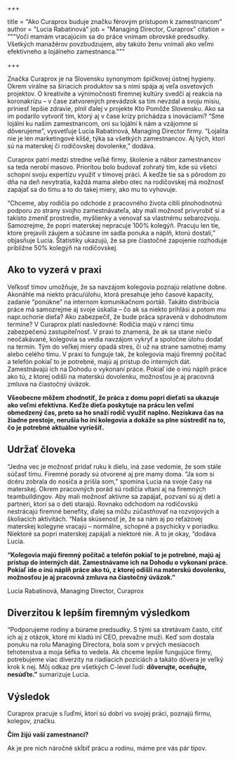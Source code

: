 +++

title = "Ako Curaprox buduje značku férovým prístupom k zamestnancom"
author = "Lucia Rabatinová"
job = "Managing Director, Curaprox"
citation = """Voči mamám vracajúcim sa do práce vnímam obrovské predsudky. 
Všetkých manažérov povzbudzujem, aby takúto ženu vnímali ako veľmi efektívneho a lojálneho zamestnanca."""

+++

Značka Curaprox je na Slovensku synonymom špičkovej ústnej hygieny. Okrem virálne sa šíriacich produktov sa s nimi spája aj veľa osvetových projektov. O kreativite a výnimočnosti firemnej kultúry svedčí aj reakcia na koronakrízu – v čase zatvorených prevádzok sa tím nevzdal a svoju misiu, priniesť lepšie zdravie, plnil ďalej v projekte Kto Pomôže Slovensku. Ako sa im podarilo vytvoriť tím, ktorý aj v čase krízy prichádza s inováciami? “Sme lojálni ku našim zamestnancom, oni su lojálni k nám a vzájomne si dôverujeme”, vysvetľuje Lucia Rabatinová, Managing Director firmy.  “Lojalita nie je len marketingové klišé, týka sa všetkých zamestnancov. Aj tých, ktorí sú na materskej či rodičovskej dovolenke,” dodáva.

Curaprox patrí medzi stredne veľké firmy, školenie a nábor zamestnancov sa teda nerobí masovo. Prioritou bolo budovať zohratý tím, kde sú všetci schopní svoju expertízu využiť v tímovej práci. A keďže tie sa s pôrodom zo dňa na deň nevytratia, každá mama alebo otec na rodičovskej má možnosť zapájať sa do tímu a to do takej miery, ako mu to vyhovuje.

“Chceme, aby rodičia po odchode z pracovného života cítili plnohodnotnú podporu zo strany svojho zamestnávateľa, aby mali možnosť privyrobiť si a takisto zmeniť prostredie, myšlienky a venovať sa vlastnému sebarozvoju. Samozrejme, že popri materskej nepracuje 100% kolegýň. Pracuju len tie, ktore prejavili záujem a súčasne im sadla ponuka a náplň, ktorú dostali,” objasňuje Lucia. Štatistiky ukazujú, že sa pre čiastočné zapojenie rozhoduje približne 50% kolegýň na rodičovskej.

## Ako to vyzerá v praxi

Veľkosť tímov umožňuje, že sa navzájom kolegovia poznajú relatívne dobre. Akonáhle má niekto prácu/úlohu, ktorá presahuje jeho časové kapacity, zadanie “ponúkne” na internom komunikačnom portáli. Takáto distribúcia práce má samozrejme aj svoje úskalia – čo ak sa niekto prihlási a potom mu napr.ochorie dieťa? Ako zabezpečiť, že bude práca spravená v dohodnutom termíne?
V Curaprox platí nasledovné: Rodičia majú v rámci tímu zabezpečenú zastupiteľnosť. V praxi to znamená, že ak sa stane niečo neočakávané, kolegovia sa vedia navzájom vykryť a spoločne úlohu dodať na termín. Tým do veľkej miery opadá stres, či už na strane samotnej mamy alebo celého tímu. V praxi to funguje tak, že kolegovia majú firemný počítač a telefón pokiaľ to je potrebné, majú aj prístup do interných dát. Zamestnávajú ich na Dohodu o vykonaní práce. Pokiaľ ide o inú náplň práce ako tú, z ktorej odišli na materskú dovolenku, možnosťou je aj pracovná zmluva na čiastočný úväzok.

**Všeobecne môžem zhodnotiť, že práca z domu popri dieťati sa ukazuje ako veľmi efektívna. Keďže dieťa poskytuje na prácu len veľmi obmedzený čas, preto sa ho snaží rodič využiť naplno. Nezískava čas na žiadne prestoje, nerušia ho iní kolegovia a dokáže sa plne sústrediť na to, čo je potrebné aktuálne vyriešiť.**


## Udržať človeka

“Jedna vec je možnosť pridať ruku k dielu, iná zase vedomie, že som stále súčasť tímu. Firemné porady sú otvorené aj pre mamy doma. “Ja som si dcéru zobrala do nosiča a prišla som,” spomína Lucia na svoje časy na materskej. Okrem pracovných porád sú rodičia vítaní aj na firemných teambuildingov. Aby mali možnosť aktívne sa zapájať, pozvaní sú aj deti a partneri, ktorí sa o deti starajú. Rovnako odchodom na rodičovskú nestrácajú firemné benefity, ďalej sa môžu zúčastňovať na rozvojových a školiacich aktivitách. “Naša skúsenosť je, že sa nám aj po reťazovej materskej kolegyne vracajú – normálne, schopné a psychicky v poriadku. Niektoré sa popri materskej zapájali a niektoré nie. A to je okay, ”dodáva Lucia.


**“Kolegovia majú firemný počítač a telefón pokiaľ to je potrebné, majú aj prístup do interných dát. Zamestnávame ich na Dohodu o vykonaní práce. Pokiaľ ide o inú náplň práce ako tú, z ktorej odišli na materskú dovolenku, možnosťou je aj pracovná zmluva na čiastočný úväzok.”**

Lucia Rabatinová, Managing Director, Curaprox


## Diverzitou k lepším firemným výsledkom

“Podporujeme rodiny a búrame predsudky. S tými sa stretávam často, cítiť ich aj z otázok, ktoré mi kladú iní CEO, prevažne muži. Keď som dostala ponuku na rolu Managing Directora, bola som v prvých mesiacoch tehotenstva a moja šéfka to vedela. Ak chceme lepšie fungujúce firmy, potrebujeme viac diverzity na riadiacich pozíciách a takáto dôvera je veľký krok k nej. Môj odkaz pre všetkých C-level ľudí: **dôverujte, oceňujte, nesúďte.”** sumarizuje Lucia.

## Výsledok

Curaprox pracuje s ľuďmi, ktorí sú dobrí vo svojej práci, poznajú firmu, kolegov, značku. 



**Čím žijú vaši zamestnanci?**

Ak je pre nich náročné skĺbiť prácu a rodinu, máme pre vás pár tipov. 


